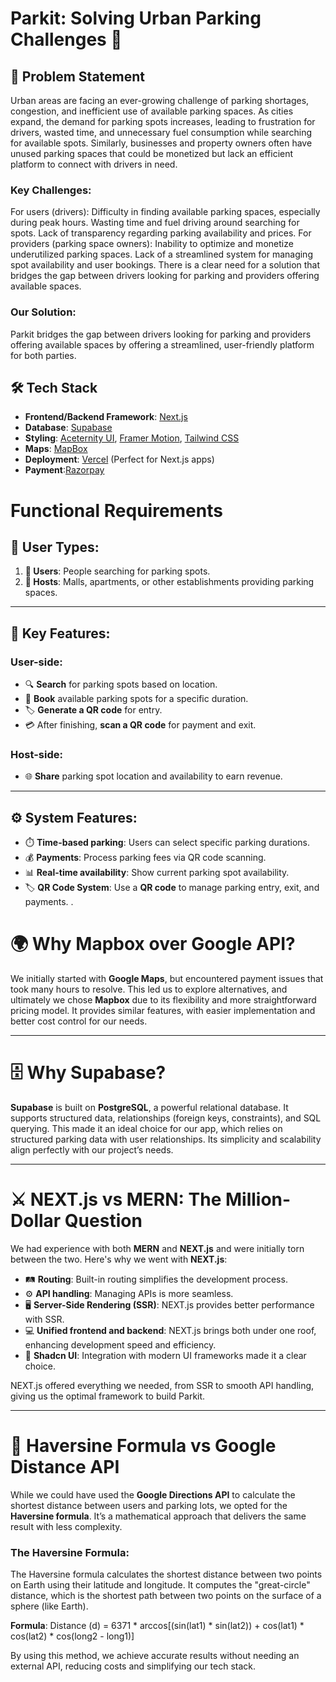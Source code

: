 # Parkit: Solving Urban Parking Challenges 🚗
## 🚩 Problem Statement
Urban areas are facing an ever-growing challenge of parking shortages, congestion, and inefficient use of available parking spaces.
As cities expand, the demand for parking spots increases, leading to frustration for drivers, wasted time, and unnecessary fuel consumption while searching for available spots. Similarly, businesses and property owners often have unused parking spaces that could be monetized but lack an efficient platform to connect with drivers in need.

<h3>Key Challenges:</h3>

For users (drivers):
Difficulty in finding available parking spaces, especially during peak hours.
Wasting time and fuel driving around searching for spots.
Lack of transparency regarding parking availability and prices.
For providers (parking space owners):
Inability to optimize and monetize underutilized parking spaces.
Lack of a streamlined system for managing spot availability and user bookings.
There is a clear need for a solution that bridges the gap between drivers looking for parking and providers offering available spaces.

### Our Solution:
Parkit bridges the gap between drivers looking for parking and providers offering available spaces by offering a streamlined, user-friendly platform for both parties.

## 🛠️ Tech Stack

- **Frontend/Backend Framework**: [Next.js](https://nextjs.org/)
- **Database**: [Supabase](https://supabase.com/)
- **Styling**: [Aceternity UI](https://aceternity.com/), [Framer Motion](https://www.framer.com/motion/), [Tailwind CSS](https://tailwindcss.com/)
- **Maps**: [MapBox](https://www.mapbox.com/)
- **Deployment**: [Vercel](https://vercel.com/) (Perfect for Next.js apps)
- **Payment**:[Razorpay](https://razorpay.com/)

# Functional Requirements

## 👥 User Types:
1. **🚗 Users**: People searching for parking spots.
2. **🏢 Hosts**: Malls, apartments, or other establishments providing parking spaces.

---

## 🔑 Key Features:

### User-side:
- 🔍 **Search** for parking spots based on location.
- 📅 **Book** available parking spots for a specific duration.
- 🏷️ **Generate a QR code** for entry.
- 💳 After finishing, **scan a QR code** for payment and exit.

### Host-side:
- 🌐 **Share** parking spot location and availability to earn revenue.

---

## ⚙️ System Features:

- ⏱️ **Time-based parking**: Users can select specific parking durations.
- 💰 **Payments**: Process parking fees via QR code scanning.
- 📊 **Real-time availability**: Show current parking spot availability.
- 🏷️ **QR Code System**: Use a **QR code** to manage parking entry, exit, and payments.
.

# 🌍 Why Mapbox over Google API?

We initially started with **Google Maps**, but encountered payment issues that took many hours to resolve. This led us to explore alternatives, and ultimately we chose **Mapbox** due to its flexibility and more straightforward pricing model. It provides similar features, with easier implementation and better cost control for our needs.

---

# 🗄️ Why Supabase?

**Supabase** is built on **PostgreSQL**, a powerful relational database. It supports structured data, relationships (foreign keys, constraints), and SQL querying. This made it an ideal choice for our app, which relies on structured parking data with user relationships. Its simplicity and scalability align perfectly with our project’s needs.

---

# ⚔️ NEXT.js vs MERN: The Million-Dollar Question

We had experience with both **MERN** and **NEXT.js** and were initially torn between the two. Here's why we went with **NEXT.js**:
- 🛤️ **Routing**: Built-in routing simplifies the development process.
- ⚙️ **API handling**: Managing APIs is more seamless.
- 🖥️ **Server-Side Rendering (SSR)**: NEXT.js provides better performance with SSR.
- 💻 **Unified frontend and backend**: NEXT.js brings both under one roof, enhancing development speed and efficiency.
- 🎨 **Shadcn UI**: Integration with modern UI frameworks made it a clear choice.

NEXT.js offered everything we needed, from SSR to smooth API handling, giving us the optimal framework to build Parkit.

---

# 📏 Haversine Formula vs Google Distance API

While we could have used the **Google Directions API** to calculate the shortest distance between users and parking lots, we opted for the **Haversine formula**. It’s a mathematical approach that delivers the same result with less complexity.

### The Haversine Formula:
The Haversine formula calculates the shortest distance between two points on Earth using their latitude and longitude. It computes the "great-circle" distance, which is the shortest path between two points on the surface of a sphere (like Earth).

**Formula**:
Distance (d) = 6371 * arccos[(sin(lat1) * sin(lat2)) + cos(lat1) * cos(lat2) * cos(long2 - long1)]


By using this method, we achieve accurate results without needing an external API, reducing costs and simplifying our tech stack.




















